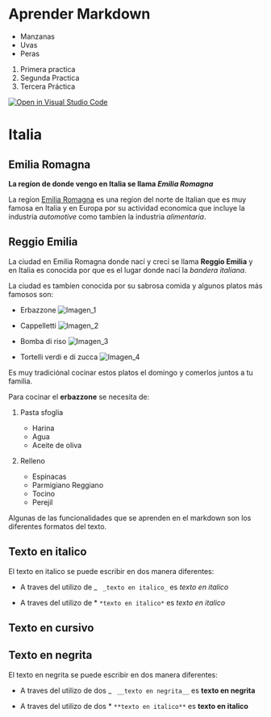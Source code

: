 
# Aprender Markdown

* Manzanas
* Uvas
* Peras

1. Primera practica
2. Segunda Practica
3. Tercera Práctica

[![Open in Visual Studio Code](https://classroom.github.com/assets/open-in-vscode-f059dc9a6f8d3a56e377f745f24479a46679e63a5d9fe6f495e02850cd0d8118.svg)](https://classroom.github.com/online_ide?assignment_repo_id=5793195&assignment_repo_type=AssignmentRepo)

# Italia

## Emilia Romagna 
**La regíon de donde vengo en Italia se llama *Emilia Romagna*** 

La regíon [Emilia Romagna](www.google.com/maps?client=firefox-b-d&q=reggio+emilia&um=1&ie=UTF-8&sa=X&ved=2ahUKEwiqprjzybjzAhWOlhQKHWMgDIIQ_AUoAXoECAEQAw) es una regíon del norte de Italian que es muy famosa en Italia y en Europa por su actividad economica que incluye la industria _automotive_ como tambíen la industria _alimentaria_.

## Reggio Emilia
La ciudad en Emilia Romagna donde nací y crecí se llama __Reggio Emilia__ y en Italia es conocida por que es el lugar donde nací la _bandera italiana_.

La ciudad es tambíen conocida por su sabrosa comida y algunos platos más famosos son:
* Erbazzone
![Imagen_1](https://ricetta.it/Uploads/Imgs/ricetta-erbazzone.jpg)


* Cappelletti
![Imagen_2](https://th.bing.com/th/id/OIP.L0TYWFROdwV55K-Ulq4gSwHaFj?pid=ImgDet&rs=1)

* Bomba di riso
![Imagen_3](https://assets.tmecosys.com/image/upload/t_web767x639/img/recipe/ras/Assets/acf6dba7-8714-47ca-aae8-0ff018a23312/Derivates/71c615dc-3c1b-4c1d-bd2d-c4456d499590.jpg)

* Tortelli verdi e di zucca
![Imagen_4](https://upload.wikimedia.org/wikipedia/commons/thumb/8/8c/Tortelli_d'erbetta.jpg/1200px-Tortelli_d'erbetta.jpg)

Es muy tradiciónal cocinar estos platos el domingo y comerlos juntos a tu familia. 

Para cocinar el __erbazzone__ se necesita de:

1. Pasta sfoglia
    - Harina
    - Agua
    - Aceite de oliva

2. Relleno
    - Espinacas 
    - Parmigiano Reggiano
    - Tocino
    - Perejil


Algunas de las funcionalidades que se aprenden en el markdown son los diferentes formatos del texto.

## Texto en italico
El texto en italico se puede escribir en dos manera diferentes:

* A traves del utilizo de _
` _texto en italico_` es _texto en italico_

* A traves del utilizo de * 
` *texto en italico* ` es *texto en italico*

## Texto en cursivo

## Texto en negrita
El texto en negrita se puede escribir en dos manera diferentes:

* A traves del utilizo de dos _
` __texto en negrita__` es __texto en negrita__

* A traves del utilizo de dos *
` **texto en italico** ` es **texto en italico** 

